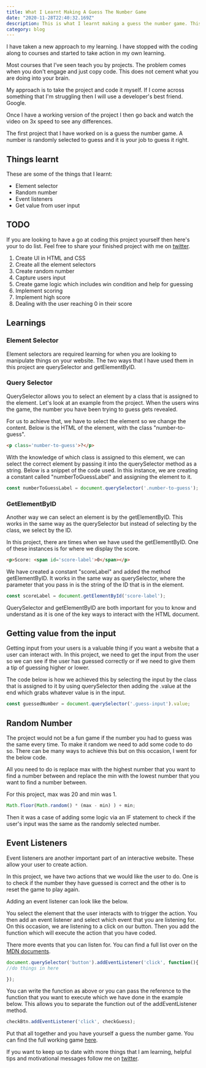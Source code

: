 ```yaml
---
title: What I Learnt Making A Guess The Number Game
date: "2020-11-28T22:40:32.169Z"
description: This is what I learnt making a guess the number game. This includes Event Listeners, QuerySelectors and more.
category: blog
---
```


I have taken a new approach to my learning. I have stopped with the coding along to courses and started to take action in my own learning. 

Most courses that I’ve seen teach you by projects. The problem comes when you don't engage and just copy code. This does not cement what you are doing into your brain. 

My approach is to take the project and code it myself. If I come across something that I'm struggling then I will use a developer's best friend. Google.

Once I have a working version of the project I then go back and watch the video on 3x speed to see any differences.

The first project that I have worked on is a guess the number game. A number is randomly selected to guess and it is your job to guess it right.

## Things learnt

These are some of the things that I learnt:

- Element selector
- Random number
- Event listeners
- Get value from user input

## TODO

If you are looking to have a go at coding this project yourself then here's your to do list. Feel free to share your finished project with me on [twitter](http://www.twitter.com/craig_dennis3).

1. Create UI in HTML and CSS
2. Create all the element selectors
3. Create random number 
4. Capture users input
5. Create game logic which includes win condition and help for guessing
6. Implement scoring
7. Implement high score 
8. Dealing with the user reaching 0 in their score

## Learnings

### Element Selector

Element selectors are required learning for when you are looking to manipulate things on your website. The two ways that I have used them in this project are querySelector and getElementByID.

### Query Selector

QuerySelector allows you to select an element by a class that is assigned to the element. Let's look at an example from the project. When the users wins the game, the number you have been trying to guess gets revealed.

For us to achieve that, we have to select the element so we change the content. Below is the HTML of the element, with the class "number-to-guess".

```html
<p class='number-to-guess'>?</p>
```

 

With the knowledge of which class is assigned to this element, we can select the correct element by passing it into the querySelector method as a string. Below is a snippet of the code used. In this instance, we are creating a constant called "numberToGuessLabel" and assigning the element to it. 

```jsx
const numberToGuessLabel = document.querySelector('.number-to-guess');
```

### GetElementByID

Another way we can select an element is by the getElementByID. This works in the same way as the querySelector but instead of selecting by the class, we select by the ID.

In this project, there are times when we have used the getElementByID. One of these instances is for where we display the score. 

```html
<p>Score: <span id='score-label'>0</span></p>
```

We have created a constant "scoreLabel" and added the method getElementByID. It works in the same way as querySelector, where the parameter that you pass in is the string of the ID that is in the element.

```jsx
const scoreLabel = document.getElementById('score-label');
```

QuerySelector and getElementByID are both important for you to know and understand as it is one of the key ways to interact with the HTML document.

## Getting value from the input

Getting input from your users is a valuable thing if you want a website that a user can interact with. In this project, we need to get the input from the user so we can see if the user has guessed correctly or if we need to give them a tip of guessing higher or lower.

The code below is how we achieved this by selecting the input by the class that is assigned to it by using querySelector then adding the .value at the end which grabs whatever value is in the input.

```jsx
const guessedNumber = document.querySelector('.guess-input').value;
```

## Random Number

The project would not be a fun game if the number you had to guess was the same every time. To make it random we need to add some code to do so. There can be many ways to achieve this but on this occasion, I went for the below code.

All you need to do is replace max with the highest number that you want to find a number between and replace the min with the lowest number that you want to find a number between.

For this project, max was 20 and min was 1.

```jsx
Math.floor(Math.random() * (max - min) ) + min;
```

Then it was a case of adding some logic via an IF statement to check if the user's input was the same as the randomly selected number.

## Event Listeners

Event listeners are another important part of an interactive website. These allow your user to create action.

In this project, we have two actions that we would like the user to do. One is to check if the number they have guessed is correct and the other is to reset the game to play again.

Adding an event listener can look like the below.

You select the element that the user interacts with to trigger the action. You then add an event listener and select which event that you are listening for. On this occasion, we are listening to a click on our button. Then you add the function which will execute the action that you have coded.

There more events that you can listen for. You can find a full list over on the [MDN documents](https://developer.mozilla.org/en-US/docs/Web/Events). 

```jsx
document.querySelector('button').addEventListener('click', function(){
//do things in here

});
```

You can write the function as above or you can pass the reference to the function that you want to execute which we have done in the example below. This allows you to separate the function out of the addEventListener method.

```jsx
checkBtn.addEventListener('click', checkGuess);
```

Put that all together and you have yourself a guess the number game. You can find the full working game [here](https://mini-projectz.netlify.app/guess-my-number/index.html).

If you want to keep up to date with more things that I am learning, helpful tips and motivational messages follow me on [twitter](http://www.twitter.com/craig_dennis3).